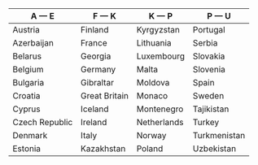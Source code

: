 | A — E | F — K | K — P | P — U |
| ----- | ----- | ----- | ----- |
| Austria | Finland | Kyrgyzstan | Portugal |
| Azerbaijan | France | Lithuania | Serbia |
| Belarus | Georgia | Luxembourg | Slovakia |
| Belgium | Germany | Malta | Slovenia |
| Bulgaria | Gibraltar | Moldova | Spain |
| Croatia | Great Britain | Monaco | Sweden |
| Cyprus | Iceland | Montenegro | Tajikistan |
| Czech Republic | Ireland | Netherlands | Turkey |
| Denmark | Italy | Norway | Turkmenistan |
| Estonia | Kazakhstan | Poland | Uzbekistan |


